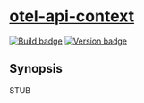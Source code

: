 # [otel-api-context][]

[![Build badge][]][build]
[![Version badge][]][version]

## Synopsis

STUB

[otel-api-context]: https://github.com/jship/otel-api-context
[Build badge]: https://github.com/jship/opentelemetry-haskell/workflows/CI/badge.svg
[build]: https://github.com/jship/opentelemetry-haskell/actions
[Version badge]: https://img.shields.io/hackage/v/otel-api-context?color=brightgreen&label=version&logo=haskell
[version]: https://hackage.haskell.org/package/otel-api-context
[Haddocks]: https://hackage.haskell.org/package/otel-api-context
